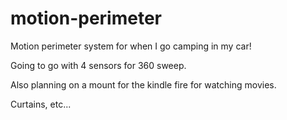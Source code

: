 # motion-perimeter
Motion perimeter system for when I go camping in my car!

Going to go with 4 sensors for 360 sweep.

Also planning on a mount for the kindle fire for watching movies.

Curtains, etc...
